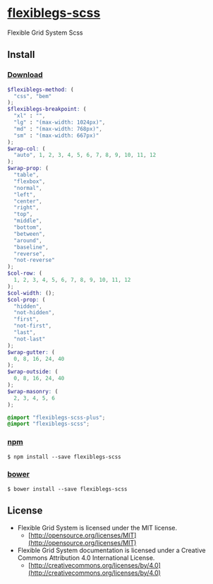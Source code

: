 # [flexiblegs-scss](http://flexible.gs)

Flexible Grid System Scss

## Install

### [Download](https://raw.githubusercontent.com/flexiblegs/flexiblegs-scss/master/flexiblegs-scss.scss)
```scss
$flexiblegs-method: (
  "css", "bem"
);
$flexiblegs-breakpoint: (
  "xl" : "",
  "lg" : "(max-width: 1024px)",
  "md" : "(max-width: 768px)",
  "sm" : "(max-width: 667px)"
);
$wrap-col: (
  "auto", 1, 2, 3, 4, 5, 6, 7, 8, 9, 10, 11, 12
);
$wrap-prop: (
  "table",
  "flexbox",
  "normal",
  "left",
  "center",
  "right",
  "top",
  "middle",
  "bottom",
  "between",
  "around",
  "baseline",
  "reverse",
  "not-reverse"
);
$col-row: (
  1, 2, 3, 4, 5, 6, 7, 8, 9, 10, 11, 12
);
$col-width: ();
$col-prop: (
  "hidden",
  "not-hidden",
  "first",
  "not-first",
  "last",
  "not-last"
);
$wrap-gutter: (
  0, 8, 16, 24, 40
);
$wrap-outside: (
  0, 8, 16, 24, 40
);
$wrap-masonry: (
  2, 3, 4, 5, 6
);

@import "flexiblegs-scss-plus";
@import "flexiblegs-scss";
```

### [npm](https://www.npmjs.com/package/flexiblegs-scss)
```
$ npm install --save flexiblegs-scss
```

### [bower](http://bower.io/search/?q=flexiblegs-scss)
```
$ bower install --save flexiblegs-scss
```

## License
- Flexible Grid System is licensed under the MIT license.
  - [http://opensource.org/licenses/MIT](http://opensource.org/licenses/MIT)
- Flexible Grid System documentation is licensed under a Creative Commons Attribution 4.0 International License.
  - [http://creativecommons.org/licenses/by/4.0](http://creativecommons.org/licenses/by/4.0)
